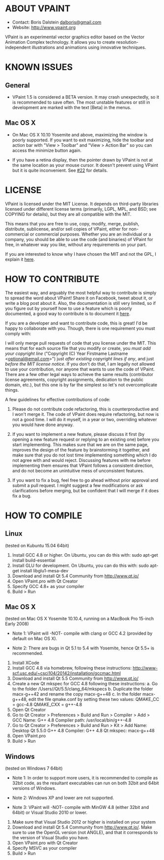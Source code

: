 #  ABOUT VPAINT

- Contact: Boris Dalstein <dalboris@gmail.com>
- Website: http://www.vpaint.org

VPaint is an experimental vector graphics editor based on the
Vector Animation Complex technology. It allows you to create
resolution-independent illustrations and animations using 
innovative techniques.

# KNOWN ISSUES

## General

- VPaint 1.5 is considered a BETA version. It may crash unexpectedly, so it is recommended to save often. The most unstable features or still in development are marked with the text [Beta] in the menus.

## Mac OS X

- On Mac OS X 10.10 Yosemite and above, maximizing the window is poorly supported. If you want to exit maximizing, hide the toolbar and action bar with "View > Toolbar" and "View > Action Bar" so you can access the minimize button again.

- If you have a retina display, then the pointer drawn by VPaint is not at the same location as your mouse cursor. It doesn't prevent using VPaint but it is quite inconvenient. See [#22](https://github.com/dalboris/vpaint/issues/22) for details.

#  LICENSE

VPaint is licensed under the MIT License. It depends on third-party libraries licensed under different license terms (primarily, LGPL, MPL, and BSD; see COPYING for details), but they are all compatible with the MIT. 

This means that you are free to use, copy, modify, merge, publish, distribute, sublicense, and/or sell copies of VPaint, either for non-commercial or commercial purposes. Whether you are an individual or a company, you should be able to use the code (and binaries) of VPaint for free, in whatever way you like, without any requirements on your part. 

If you are interested to know why I have chosen the MIT and not the GPL, I explain it [here](https://github.com/dalboris/vpaint/wiki/Why-the-MIT-license%3F).

# HOW TO CONTRIBUTE

The easiest way, and arguably the most helpful way to contribute is simply to spread the word about VPaint! Share it on Facebook, tweet about it, or write a blog post about it. Also, the documentation is still very limited, so if you figure out by yourself how to use a feature which is poorly documented, a good way to contribute is to document it [here](https://github.com/dalboris/vpaint/wiki/Documentation).

If you are a developer and want to contribute code, this is great! I'd be happy to collaborate with you. Though, there is one requirement you must comply with:

I will only merge pull requests of code that you license under the MIT. This means that for each source file that you modify or create, you *must add your copyright line* ("Copyright (C) Year Firstname Lastname \<optional@email.com\>") just *after existing copyright lines if any*, and just *before the MIT license notice*. If you don't do that, I am legally not allowed to use your contribution, nor anyone that wants to use the code of VPaint. There are a few other legal ways to achieve the same results (contributor license agreements, copyright assignments, dedication to the public domain, etc.), but this one is by far the simplest so let's not overcomplicate things.

A few guidelines for effective contributions of code:

1. Please do not contribute code refactoring, this is counterproductive and I won't merge it. The code of VPaint does require refactoring, but now is not a good time. I will do it myself, in a year or two, overriding whatever you would have done anyway.

2. If you want to implement a new feature, please discuss it first (by opening a new feature request or replying to an existing one) before you start implementing. This makes sure that we are on the same page, improves the design of the feature by brainstorming it together, and make sure that you do not lost time implementing something which I do not agree with and would reject. Discussing features with me before implementing them ensures that VPaint follows a consistent direction, and do not become an unintuitive mess of unconsistent features. 

3. If you want to fix a bug, feel free to go ahead without prior approval and submit a pull request. I might suggest a few modifications or ask clarifications before merging, but be confident that I will merge if it does fix a bug.


# HOW TO COMPILE

## Linux

(tested on Kubuntu 15.04 64bit)

1. Install GCC 4.8 or higher. On Ubuntu, you can do this with:
     sudo apt-get install build-essential
2. Install GLU for development. On Ubuntu, you can do this with:
     sudo apt-get install libglu1-mesa-dev
3. Download and install Qt 5.4 Community from http://www.qt.io/
4. Open VPaint.pro with Qt Creator
5. Specify GCC 4.8+ as your compiler
6. Build > Run


## Mac OS X

(tested on Mac OS X Yosemite 10.10.4, running on a MacBook Pro 15-inch Early 2008)

- Note 1: VPaint will -NOT- compile with clang or GCC 4.2 (provided by default on Mac OS X).

- Note 2: There are bugs in Qt 5.1 to 5.4 with Yosemite, hence Qt 5.5+ is recommended.

1. Install XCode
2. Install GCC 4.8 via homebrew, following these instructions:
     http://www-scf.usc.edu/~csci104/20142/installation/gccmac.html
3. Download and install Qt 5.5 Community from http://www.qt.io/
4. Create a new Qt mkspec for GCC 4.8 following these instructions:
    a. Go to the folder /Users/<username>/Qt/5.5/clang_64/mkspecs
    b. Duplicate the folder macx-g++42 and rename the copy macx-g++48
    c. In the folder macx-g++48, edit the file qmake.conf by setting these two values:
        QMAKE_CC  = gcc-4.8
        QMAKE_CXX = g++-4.8
5. Open Qt Creator
6. Go to Qt Creator > Preferences > Build and Run > Compiler > Add > GCC
    Name: G++ 4.8
    Compiler path: /usr/local/bin/g++-4.8
7. Go to Qt Creator > Preferences > Build and Run > Kit > Add
    Name: Desktop Qt 5.5.0 G++ 4.8
    Compiler: G++ 4.8
    Qt mkspec: macx-g++48
8. Open VPaint.pro
9. Build > Run


## Windows

(tested on Windows 7 64bit)

- Note 1: In order to support more users, it is recommended to compile as 32bit code, as
          the resultant executables can run on both 32bit and 64bit versions of Windows.

- Note 2: Windows XP and lower are not supported.

- Note 3: VPaint will -NOT- compile with MinGW 4.8 (either 32bit and 64bit)
        or Visual Studio 2010 or lower.

1. Make sure that Visual Studio 2012 or higher is installed on your system
2. Download and install Qt 5.4 Community from http://www.qt.io/.  Make
   sure to use the OpenGL version (not ANGLE), and that it corresponds to
   the version of Visual Studio you have.
3. Open VPaint.pro with Qt Creator
4. Specify MSVC as your compiler
5. Build > Run
